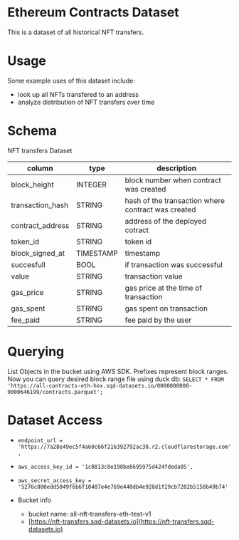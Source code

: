 # Ethereum Contracts Dataset

This is a dataset of all historical NFT transfers.

# Usage

Some example uses of this dataset include:

- look up all NFTs transfered to an address
- analyze distribution of NFT transfers over time

# Schema

NFT transfers Dataset

| column           | type      | description                                        |
| ---------------- | --------- | -------------------------------------------------- |
| block_height     | INTEGER   | block number when contract was created             |
| transaction_hash | STRING    | hash of the transaction where contract was created |
| contract_address | STRING    | address of the deployed cotract                    |
| token_id         | STRING    | token id                                           |
| block_signed_at  | TIMESTAMP | timestamp                                          |
| succesfull       | BOOL      | if transaction was successful                      |
| value            | STRING    | transaction value                                  |
| gas_price        | STRING    | gas price at the time of transaction               |
| gas_spent        | STRING    | gas spent on transaction                           |
| fee_paid         | STRING    | fee paid by the user                               |

# Querying

List Objects in the bucket using AWS SDK. Prefixes represent block ranges.
Now you can query desired block range file using duck db:
`SELECT * FROM 'https://all-contracts-eth-hex.sqd-datasets.io/0000000000-0000646199/contracts.parquet';`

# Dataset Access

- `endpoint_url = 'https://7a28e49ec5f4a60c66f216392792ac38.r2.cloudflarestorage.com',`
- `aws_access_key_id = '1c0813c8e198be6695975d424fdeda05',`
- `aws_secret_access_key = '5276c800edd5049f6b6f10487e4e769e440db4e928d1f29cb7202b5158b49b74'`

- Bucket info

  - bucket name: all-nft-transfers-eth-test-v1
  - [https://nft-transfers.sqd-datasets.io](https://nft-transfers.sqd-datasets.io)
